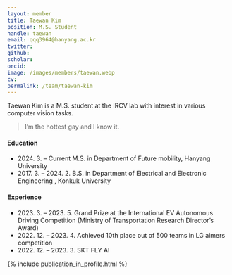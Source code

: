 ```yaml
---
layout: member
title: Taewan Kim
position: M.S. Student
handle: taewan
email: qqq3964@hanyang.ac.kr
twitter: 
github: 
scholar: 
orcid: 
image: /images/members/taewan.webp
cv: 
permalink: /team/taewan-kim
---
```


Taewan Kim is a M.S. student at the IRCV lab with interest in various computer vision tasks.
> I’m the hottest gay and I know it.

#### Education

<ul class="chronological">
  <li><span>2024. 3. – Current</span> M.S. in Department of Future mobility, Hanyang University</li>
  <li><span>2017. 3. – 2024. 2.</span> B.S. in Department of Electrical and Electronic Engineering
, Konkuk University</li>
  
</ul>

#### Experience

<ul class="chronological">
  <li><span>2023. 3. – 2023. 5.</span> Grand Prize at the International EV Autonomous Driving Competition (Ministry of Transportation Research Director’s Award)</li>
  <li><span>2022. 12. – 2023. 4.</span> Achieved 10th place out of 500 teams in LG aimers competition</li>
  <li><span>2022. 12. – 2023. 3.</span> SKT FLY AI</li>
  
</ul>
{% include publication_in_profile.html %}
